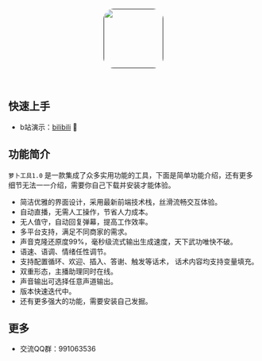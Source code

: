 <p align="center">
  <a href="">
    <img src="/assets/images/logo.jpg" width="120" height="120" style="border-radius: 20px;" alt="">
  </a>
</p>
<br>
<!-- <p align="center">
<span>
<img src="https://acged.cc/svg/php.svg" alt="php8.0,8.1">
</span>
<span>
<img src="https://acged.cc/svg/mysql-version.svg" alt="mysql5.6+">
</span>
<span><img src="https://acged.cc/svg/license.svg" alt="license"></span>
</p> -->


## 快速上手 
- b站演示：[bilibili](https://www.bilibili.com/video/BV1vWe6eEE8V/?spm_id_from=333.1007.top_right_bar_window_history.content.click&vd_source=81c74d1e705f10adc23d85011624f9b3) :feet:

## 功能简介

`萝卜工具1.0` 
是一款集成了众多实用功能的工具，下面是简单功能介绍，还有更多细节无法一一介绍，需要你自己下载并安装才能体验。
- 简洁优雅的界面设计，采用最新前端技术栈，丝滑流畅交互体验。
- 自动直播，无需人工操作，节省人力成本。
- 无人值守，自动回复弹幕，提高工作效率。
- 多平台支持，满足不同商家的需求。
- 声音克隆还原度99%，毫秒级流式输出生成速度，天下武功唯快不破。
- 语速、语调、情绪任性调节。
- 支持配置循环、欢迎、插入、答谢、触发等话术， 话术内容均支持变量填充。
- 双重形态，主播助理同时在线。
- 声音输出可选择任意声道输出。
- 版本快速迭代中。
- 还有更多强大的功能，需要安装自己发掘。



## 更多

- 交流QQ群：991063536